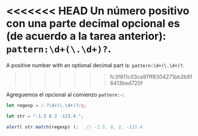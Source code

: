 <<<<<<< HEAD
Un número positivo con una parte decimal opcional es (de acuerdo a la tarea anterior): `pattern:\d+(\.\d+)?`.
=======
A positive number with an optional decimal part is: `pattern:\d+(\.\d+)?`.
>>>>>>> fc3f811c03ca97ff8304271bb2b918413bed720f

Agreguemos el opcional al comienzo `pattern:-`:

```js run
let regexp = /-?\d+(\.\d+)?/g;

let str = "-1.5 0 2 -123.4.";

alert( str.match(regexp) );   // -1.5, 0, 2, -123.4
```
